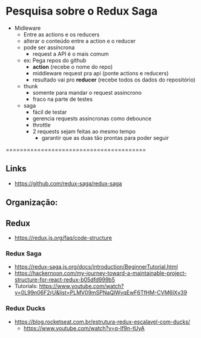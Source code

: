 # Pesquisa sobre o Redux Saga

- Midleware
  - Entre as actions e os reducers
  - alterar o conteúdo entre a action e o reducer
  - pode ser assíncrona
    - request a API é o mais comum
  - ex: Pega repos do github
    - **action** (recebe o nome do repo)
    - middleware request pra api (ponte actions e reducers)
    - resultado vai pro **reducer** (recebe todos os dados do repositório)
  - thunk
    - somente para mandar o request assincrono
    - fraco na parte de testes
  - saga
    - fácil de testar
    - gerencia requests assincronas como debounce
    - throttle
    - 2 requests sejam feitas ao mesmo tempo
      - garantir que as duas tão prontas para poder seguir

========================================

## Links

- https://github.com/redux-saga/redux-saga

## Organização:

## Redux

- https://redux.js.org/faq/code-structure

### Redux Saga

- https://redux-saga.js.org/docs/introduction/BeginnerTutorial.html
- https://hackernoon.com/my-journey-toward-a-maintainable-project-structure-for-react-redux-b05dfd999b5
- Tutorials: https://www.youtube.com/watch?v=0L99n06F2rU&list=PLMV09mSPNaQlWvqEwF6TfHM-CVM6lXv39

### Redux Ducks

- https://blog.rocketseat.com.br/estrutura-redux-escalavel-com-ducks/
  - https://www.youtube.com/watch?v=q-If9n-tUyA
